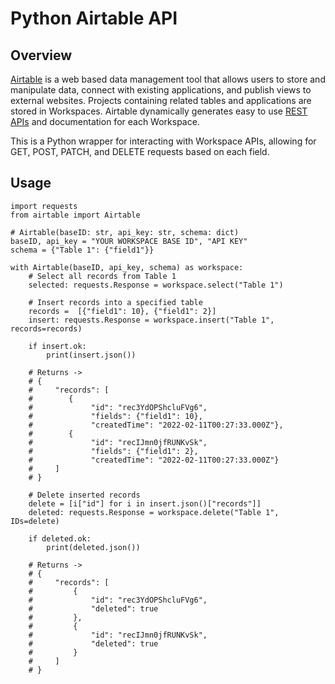 # Python Airtable API

## Overview
[Airtable](https://airtable.com) is a web based data management tool that allows users to store and
manipulate data, connect with existing applications, and publish views to external websites.
Projects containing related tables and applications are stored in Workspaces. Airtable dynamically
generates easy to use [REST APIs](https://airtable.com/api) and documentation for each Workspace.

This is a Python wrapper for interacting with Workspace APIs, allowing for GET, POST, PATCH, and
DELETE requests based on each field.

## Usage
```python3
import requests
from airtable import Airtable

# Airtable(baseID: str, api_key: str, schema: dict)
baseID, api_key = "YOUR WORKSPACE BASE ID", "API KEY"
schema = {"Table 1": {"field1"}}

with Airtable(baseID, api_key, schema) as workspace:
    # Select all records from Table 1
    selected: requests.Response = workspace.select("Table 1")

    # Insert records into a specified table
    records =  [{"field1": 10}, {"field1": 2}]
    insert: requests.Response = workspace.insert("Table 1", records=records)

    if insert.ok:
        print(insert.json())

    # Returns ->
    # {
    #     "records": [
    #        {
    #             "id": "rec3YdOPShcluFVg6",
    #             "fields": {"field1": 10},
    #             "createdTime": "2022-02-11T00:27:33.000Z"},
    #        {
    #             "id": "recIJmn0jfRUNKvSk",
    #             "fields": {"field1": 2},
    #             "createdTime": "2022-02-11T00:27:33.000Z"}
    #     ]
    # }

    # Delete inserted records
    delete = [i["id"] for i in insert.json()["records"]]
    deleted: requests.Response = workspace.delete("Table 1", IDs=delete)

    if deleted.ok:
        print(deleted.json())

    # Returns ->
    # {
    #     "records": [
    #         {
    #             "id": "rec3YdOPShcluFVg6",
    #             "deleted": true
    #         },
    #         {
    #             "id": "recIJmn0jfRUNKvSk",
    #             "deleted": true
    #         }
    #     ]
    # }

```
